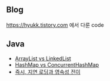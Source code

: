 ## Blog
https://hyukk.tistory.com 에서 다룬 code
</br>

## Java 

* [ArrayList vs LinkedList](https://hyukk.tistory.com/3)
* [HashMap vs ConcurrentHashMap](https://hyukk.tistory.com/4)  
* [즉시, 지연 로딩과 영속성 전이](https://hyukk.tistory.com/9)

